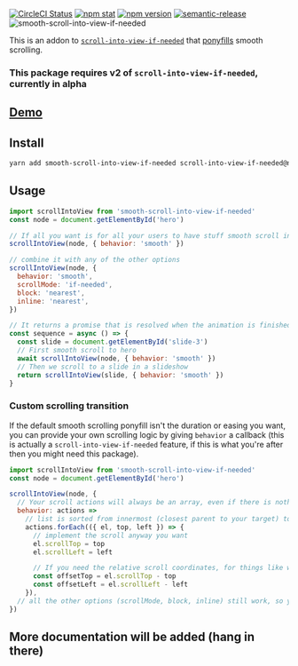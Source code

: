 [![CircleCI Status](https://img.shields.io/circleci/project/github/stipsan/smooth-scroll-into-view-if-needed.svg?style=flat-square)](https://circleci.com/gh/stipsan/smooth-scroll-into-view-if-needed)
[![npm stat](https://img.shields.io/npm/dm/smooth-scroll-into-view-if-needed.svg?style=flat-square)](https://npm-stat.com/charts.html?package=smooth-scroll-into-view-if-needed)
[![npm version](https://img.shields.io/npm/v/smooth-scroll-into-view-if-needed.svg?style=flat-square)](https://www.npmjs.com/package/smooth-scroll-into-view-if-needed)
[![semantic-release](https://img.shields.io/badge/%20%20%F0%9F%93%A6%F0%9F%9A%80-semantic--release-e10079.svg?style=flat-square)](https://github.com/semantic-release/semantic-release)
![smooth-scroll-into-view-if-needed](https://user-images.githubusercontent.com/81981/39338604-0bff23f2-49c4-11e8-9929-2f2b74a67b3c.png)

This is an addon to [`scroll-into-view-if-needed`](https://www.npmjs.com/package/scroll-into-view-if-needed) that [ponyfills](https://ponyfill.com) smooth scrolling.

### This package requires v2 of `scroll-into-view-if-needed`, currently in alpha


## [Demo](https://scroll-into-view-if-needed.netlify.com/)

## Install

```bash
yarn add smooth-scroll-into-view-if-needed scroll-into-view-if-needed@next
```

## Usage

```js
import scrollIntoView from 'smooth-scroll-into-view-if-needed'
const node = document.getElementById('hero')

// If all you want is for all your users to have stuff smooth scroll into view
scrollIntoView(node, { behavior: 'smooth' })

// combine it with any of the other options
scrollIntoView(node, {
  behavior: 'smooth',
  scrollMode: 'if-needed',
  block: 'nearest',
  inline: 'nearest',
})

// It returns a promise that is resolved when the animation is finished
const sequence = async () => {
  const slide = document.getElementById('slide-3')
  // First smooth scroll to hero
  await scrollIntoView(node, { behavior: 'smooth' })
  // Then we scroll to a slide in a slideshow
  return scrollIntoView(slide, { behavior: 'smooth' })
}
```

### Custom scrolling transition

If the default smooth scrolling ponyfill isn't the duration or easing you want,
you can provide your own scrolling logic by giving `behavior` a callback (this is actually a `scroll-into-view-if-needed` feature, if this is what you're after then you might need this package).

```js
import scrollIntoView from 'smooth-scroll-into-view-if-needed'
const node = document.getElementById('hero')

scrollIntoView(node, {
  // Your scroll actions will always be an array, even if there is nothing to scroll
  behavior: actions =>
    // list is sorted from innermost (closest parent to your target) to outermost (often the document.body or viewport)
    actions.forEach(({ el, top, left }) => {
      // implement the scroll anyway you want
      el.scrollTop = top
      el.scrollLeft = left

      // If you need the relative scroll coordinates, for things like window.scrollBy style logic, just do the math
      const offsetTop = el.scrollTop - top
      const offsetLeft = el.scrollLeft - left
    }),
  // all the other options (scrollMode, block, inline) still work, so you don't need to reimplement them (unless you really really want to)
})
```

## More documentation will be added (hang in there)
